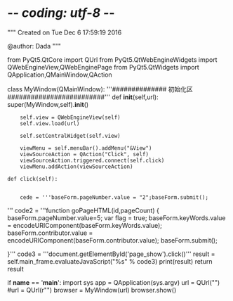 # -*- coding: utf-8 -*-
"""
Created on Tue Dec  6 17:59:19 2016

@author: Dada
"""

from PyQt5.QtCore import QUrl
from PyQt5.QtWebEngineWidgets import QWebEngineView,QWebEnginePage
from PyQt5.QtWidgets import QApplication,QMainWindow,QAction

class MyWindow(QMainWindow):
    '''##############      初始化区            #########################'''
    def __init__(self,url):
        super(MyWindow,self).__init__()
        
        
        self.view = QWebEngineView(self)
        self.view.load(url) 
        
        self.setCentralWidget(self.view)
        
        viewMenu = self.menuBar().addMenu("&View")
        viewSourceAction = QAction("Click", self)
        viewSourceAction.triggered.connect(self.click)  
        viewMenu.addAction(viewSourceAction)
        
    def click(self):


        cede = '''baseForm.pageNumber.value = "2";baseForm.submit();
 '''
        code2 = '''function goPageHTML(id,pageCount)
{	    baseForm.pageNumber.value=5;
		var flag = true;
		baseForm.keyWords.value = encodeURIComponent(baseForm.keyWords.value);
		baseForm.contributor.value = encodeURIComponent(baseForm.contributor.value);
		baseForm.submit();

}'''
        code3 = '''document.getElementById('page_show').click()'''
        result = self.main_frame.evaluateJavaScript("%s" % code3)
        print(result)
        return result
        
if __name__ == '__main__':
    import sys
    app = QApplication(sys.argv)
    url = QUrl("")
    #url = QUrl(r"")
    browser = MyWindow(url)
    browser.show()
    

